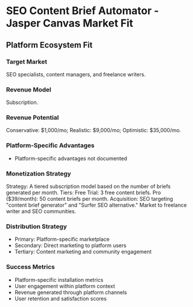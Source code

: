 # SEO Content Brief Automator - Jasper Canvas Market Fit

## Platform Ecosystem Fit

### Target Market
SEO specialists, content managers, and freelance writers.

### Revenue Model
Subscription.

### Revenue Potential
Conservative: $1,000/mo; Realistic: $9,000/mo; Optimistic: $35,000/mo.

### Platform-Specific Advantages
- Platform-specific advantages not documented

### Monetization Strategy
Strategy: A tiered subscription model based on the number of briefs generated per month. Tiers: Free Trial: 3 free content briefs. Pro ($39/month): 50 content briefs per month. Acquisition: SEO targeting "content brief generator" and "Surfer SEO alternative." Market to freelance writer and SEO communities.

### Distribution Strategy
- Primary: Platform-specific marketplace
- Secondary: Direct marketing to platform users
- Tertiary: Content marketing and community engagement

### Success Metrics
- Platform-specific installation metrics
- User engagement within platform context
- Revenue generated through platform channels
- User retention and satisfaction scores
